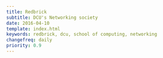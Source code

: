 ```yaml
---
title: Redbrick
subtitle: DCU's Networking society
date: 2016-04-10
template: index.html
keywords: redbrick, dcu, school of computing, networking
changefreq: daily
priority: 0.9
---
```

